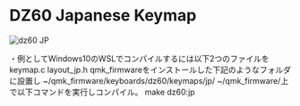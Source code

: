 # DZ60 Japanese Keymap

![dz60 JP](https://url.jpg)

・例としてWindows10のWSLでコンパイルするには以下2つのファイルを
keymap.c layout_jp.h
qmk_firmwareをインストールした下記のようなフォルダに設置し
~/qmk_firmware/keyboards/dz60/keymaps/jp/
~/qmk_firmware/上で以下コマンドを実行しコンパイル。
    make dz60:jp

